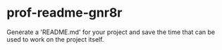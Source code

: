# prof-readme-gnr8r
Generate a 'README.md' for your project and save the time that can be used to work on the project itself. 

